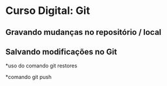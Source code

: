 # Curso Digital: Git

## Gravando mudanças no repositório / local

## Salvando modificações no Git

*uso do comando git restores

*comando git push
